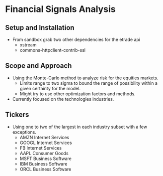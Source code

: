 # Financial Signals Analysis
## Setup and Installation
* From sandbox grab two other dependencies for the etrade api
    * xstream
    * commons-httpclient-contrib-ssl
## Scope and Approach
* Using the Monte-Carlo method to analyze risk for the equities markets.
    * Limits range to two sigma to bound the range of possibility within a given certainty for the model.
    * Might try to use other optimization factors and methods.
* Currently focused on the technologies industries.
## Tickers
* Using one to two of the largest in each industry subset with a few exceptions.
    * AMZN Internet Services
    * GOOGL Internet Services
    * FB Internet Services
    * AAPL Consumer Goods
    * MSFT Business Software
    * IBM Business Software
    * ORCL Business Software
